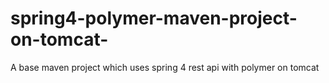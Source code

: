 # spring4-polymer-maven-project-on-tomcat-
A base maven project which uses spring 4 rest api with polymer on tomcat
